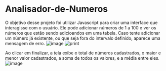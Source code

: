 # Analisador-de-Numeros

O objetivo desse projeto foi utilizar Javascript para criar uma interface que interagisse com o usuário. Ele pode adicionar números de 1 a 100 e ver os números que estão sendo adicioandos em uma tabela. Caso tente adicionar um número já existente, ou que seja fora do intervalo definido, aparece uma mensagem de erro.
![image](https://user-images.githubusercontent.com/79682382/155822020-d004cd39-2775-4772-8bb2-dbe56752464c.png)
![print](https://user-images.githubusercontent.com/79682382/155822180-3df3665d-5542-457b-bf4a-d8cbf223593a.png)

Ao clicar em finalizar, a tela exibe o total de números cadastrados, o maior e menor valor cadastrados, a soma de todos os valores, e a média entre eles.
![image](https://user-images.githubusercontent.com/79682382/155822277-bb78f699-ef6c-4ca4-9feb-9bf29dd3fb08.png)
